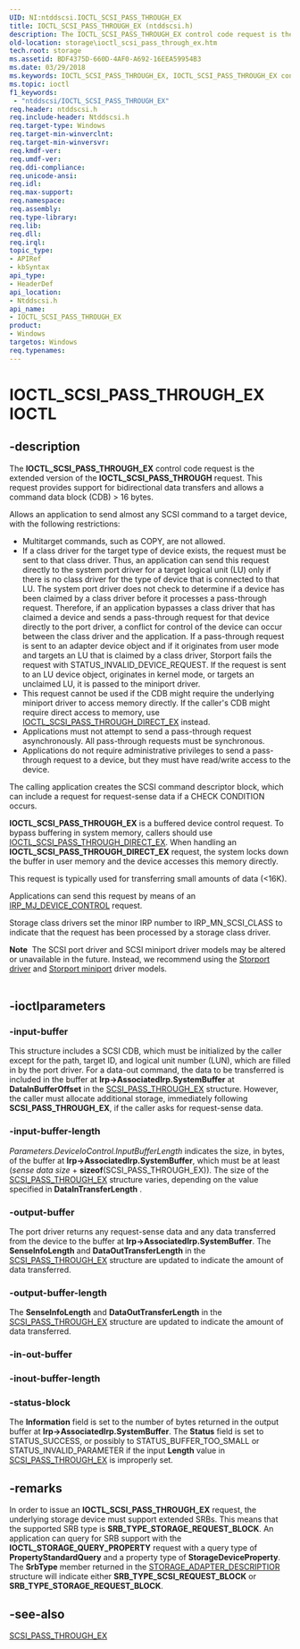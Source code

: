 ```yaml
---
UID: NI:ntddscsi.IOCTL_SCSI_PASS_THROUGH_EX
title: IOCTL_SCSI_PASS_THROUGH_EX (ntddscsi.h)
description: The IOCTL_SCSI_PASS_THROUGH_EX control code request is the extended version of the IOCTL_SCSI_PASS_THROUGH request. This request provides support for bidirectional data transfers and allows a command data block (CDB) > 16 bytes.
old-location: storage\ioctl_scsi_pass_through_ex.htm
tech.root: storage
ms.assetid: BDF4375D-660D-4AF0-A692-16EEA59954B3
ms.date: 03/29/2018
ms.keywords: IOCTL_SCSI_PASS_THROUGH_EX, IOCTL_SCSI_PASS_THROUGH_EX control, IOCTL_SCSI_PASS_THROUGH_EX control code [Storage Devices], ntddscsi/IOCTL_SCSI_PASS_THROUGH_EX, storage.ioctl_scsi_pass_through_ex
ms.topic: ioctl
f1_keywords:
 - "ntddscsi/IOCTL_SCSI_PASS_THROUGH_EX"
req.header: ntddscsi.h
req.include-header: Ntddscsi.h
req.target-type: Windows
req.target-min-winverclnt: 
req.target-min-winversvr: 
req.kmdf-ver: 
req.umdf-ver: 
req.ddi-compliance: 
req.unicode-ansi: 
req.idl: 
req.max-support: 
req.namespace: 
req.assembly: 
req.type-library: 
req.lib: 
req.dll: 
req.irql: 
topic_type:
- APIRef
- kbSyntax
api_type:
- HeaderDef
api_location:
- Ntddscsi.h
api_name:
- IOCTL_SCSI_PASS_THROUGH_EX
product:
- Windows
targetos: Windows
req.typenames: 
---
```


# IOCTL_SCSI_PASS_THROUGH_EX IOCTL


## -description


The <b>IOCTL_SCSI_PASS_THROUGH_EX</b>
     control code request is the extended version of the <b>IOCTL_SCSI_PASS_THROUGH</b> request. This request provides support for bidirectional data transfers and allows a command data block (CDB) > 16 bytes.

Allows an application to send almost any SCSI command to a target device, with the following restrictions:
<ul>
<li>
Multitarget commands, such as COPY, are not allowed.

</li>
<li>
If a class driver for the target type of device exists, the request must be sent to that class driver. Thus, an application can send this request directly to the system port driver for a target logical unit (LU) only if there is no class driver for the type of device that is connected to that LU. The system port driver does not check to determine if a device has been claimed by a class driver before it processes a pass-through request. Therefore, if an application bypasses a class driver that has claimed a device and sends a pass-through request for that device directly to the port driver, a conflict for control of the device can occur between the class driver and the application. If a pass-through request is sent to an adapter device object and if it originates from user mode and targets an LU that is claimed by a class driver, Storport fails the request with STATUS_INVALID_DEVICE_REQUEST. If the request is sent to an LU device object, originates in kernel mode, or targets an unclaimed LU, it is passed to the miniport driver.

</li>
<li>
This request cannot be used if the CDB might require the underlying miniport driver to access memory directly. If the caller's CDB might require direct access to memory, use <a href="https://docs.microsoft.com/windows-hardware/drivers/ddi/ntddscsi/ni-ntddscsi-ioctl_scsi_pass_through_direct_ex">IOCTL_SCSI_PASS_THROUGH_DIRECT_EX</a> instead. 

</li>
<li>
Applications must not attempt to send a pass-through request asynchronously. All pass-through requests must be synchronous. 

</li>
<li>
Applications do not require administrative privileges to send a pass-through request to a device, but they must have read/write access to the device. 

</li>
</ul>The calling application creates the SCSI command descriptor block, which can include a request for request-sense data if a CHECK CONDITION occurs. 

<b>IOCTL_SCSI_PASS_THROUGH_EX</b> is a buffered device control request. To bypass buffering in system memory, callers should use <a href="https://docs.microsoft.com/windows-hardware/drivers/ddi/ntddscsi/ni-ntddscsi-ioctl_scsi_pass_through_direct_ex">IOCTL_SCSI_PASS_THROUGH_DIRECT_EX</a>. When handling an <b>IOCTL_SCSI_PASS_THROUGH_DIRECT_EX</b> request, the system locks down the buffer in user memory and the device accesses this memory directly. 

This request is typically used for transferring small amounts of data (<16K).

Applications can send this request by means of an <a href="https://docs.microsoft.com/windows-hardware/drivers/ifs/irp-mj-device-control">IRP_MJ_DEVICE_CONTROL</a> request. 

Storage class drivers set the minor IRP number to IRP_MN_SCSI_CLASS to indicate that the request has been processed by a storage class driver. 
<div class="alert"><b>Note</b>  The SCSI port driver and SCSI miniport driver models may be altered or unavailable in the future. Instead, we recommend using the <a href="https://docs.microsoft.com/windows-hardware/drivers/storage/storport-driver">Storport driver</a> and <a href="https://docs.microsoft.com/windows-hardware/drivers/storage/storport-miniport-drivers">Storport miniport</a> driver models.</div><div> </div>

## -ioctlparameters




### -input-buffer

This structure includes a SCSI CDB, which must be initialized by the caller except for the path, target ID, and logical unit number (LUN), which are filled in by the port driver. For a data-out command, the data to be transferred is included in the buffer at <b>Irp->AssociatedIrp.SystemBuffer</b> at <b>DataInBufferOffset</b> in the <a href="https://docs.microsoft.com/windows-hardware/drivers/ddi/ntddscsi/ns-ntddscsi-_scsi_pass_through_ex">SCSI_PASS_THROUGH_EX</a> structure. However, the caller must allocate additional storage, immediately following <b>SCSI_PASS_THROUGH_EX</b>, if the caller asks for request-sense data.


### -input-buffer-length

<i>
       Parameters.DeviceIoControl.InputBufferLength</i> indicates the size, in bytes, of the buffer at <b>Irp->AssociatedIrp.SystemBuffer</b>, which must be at least (<i>sense data size</i> + <b>sizeof</b>(SCSI_PASS_THROUGH_EX)). The size of the <a href="https://docs.microsoft.com/windows-hardware/drivers/ddi/ntddscsi/ns-ntddscsi-_scsi_pass_through_ex">SCSI_PASS_THROUGH_EX</a> structure varies, depending on the value specified in <b>DataInTransferLength</b> .


### -output-buffer

The port driver returns any request-sense data and any data transferred from the device to the buffer at <b>Irp->AssociatedIrp.SystemBuffer</b>. The <b>SenseInfoLength</b> and <b>DataOutTransferLength</b> in the <a href="https://docs.microsoft.com/windows-hardware/drivers/ddi/ntddscsi/ns-ntddscsi-_scsi_pass_through_ex">SCSI_PASS_THROUGH_EX</a> structure are updated to indicate the amount of data transferred.


### -output-buffer-length

The <b>SenseInfoLength</b> and <b>DataOutTransferLength</b> in the <a href="https://docs.microsoft.com/windows-hardware/drivers/ddi/ntddscsi/ns-ntddscsi-_scsi_pass_through_ex">SCSI_PASS_THROUGH_EX</a> structure are updated to indicate the amount of data transferred.


### -in-out-buffer








### -inout-buffer-length








### -status-block

The <b>Information</b> field is set to the number of bytes returned in the output buffer at <b>Irp->AssociatedIrp.SystemBuffer</b>. The <b>Status</b> field is set to STATUS_SUCCESS, or possibly to STATUS_BUFFER_TOO_SMALL or STATUS_INVALID_PARAMETER if the input <b>Length</b> value in <a href="https://docs.microsoft.com/windows-hardware/drivers/ddi/ntddscsi/ns-ntddscsi-_scsi_pass_through_ex">SCSI_PASS_THROUGH_EX</a> is improperly set. 


## -remarks



In order to issue an <b>IOCTL_SCSI_PASS_THROUGH_EX</b> request, the underlying storage device must support extended SRBs. This means that the supported SRB type is <b>SRB_TYPE_STORAGE_REQUEST_BLOCK</b>. An application can query for SRB support with the <b>IOCTL_STORAGE_QUERY_PROPERTY</b> request with a query type of <b>PropertyStandardQuery</b> and a property type of <b>StorageDeviceProperty</b>. The <b>SrbType</b> member returned in the <a href="https://docs.microsoft.com/windows-hardware/drivers/ddi/ntddstor/ns-ntddstor-_storage_adapter_descriptor">STORAGE_ADAPTER_DESCRIPTIOR</a> structure will indicate either <b>SRB_TYPE_SCSI_REQUEST_BLOCK</b> or <b>SRB_TYPE_STORAGE_REQUEST_BLOCK</b>.




## -see-also




<a href="https://docs.microsoft.com/windows-hardware/drivers/ddi/ntddscsi/ns-ntddscsi-_scsi_pass_through_ex">SCSI_PASS_THROUGH_EX</a>
 

 

